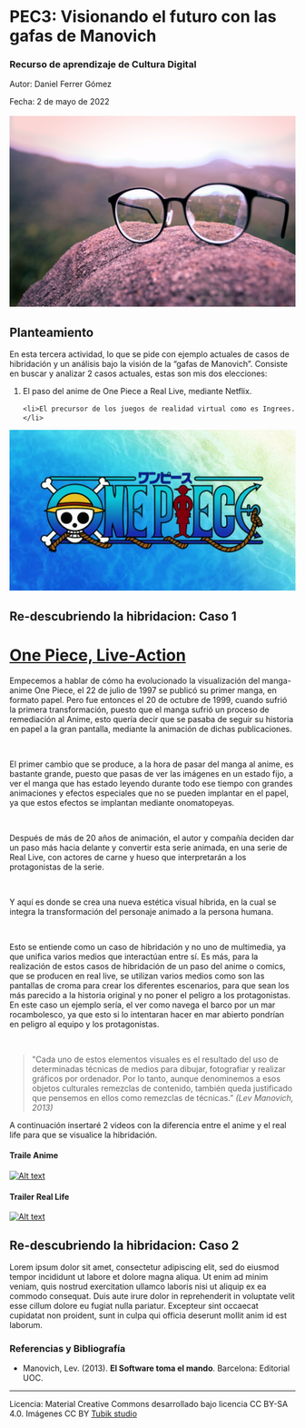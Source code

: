 # PEC3: Visionando el futuro con las gafas de Manovich 

### Recurso de aprendizaje de Cultura Digital 


Autor: Daniel Ferrer Gómez


Fecha: 2 de mayo de 2022 <br><br>
![image](https://github.com/dany2265/PEC3_Manovich_Reloaded/blob/main/gafas%20de%20manovich.jpg)



## Planteamiento
<p>En esta tercera actividad, lo que se pide con ejemplo actuales de casos de hibridación y un análisis bajo la visión de la “gafas de Manovich”. Consiste en buscar y analizar 2 casos actuales, estas son mis dos elecciones:</p>

<ol>
    <li>El paso del anime de One Piece a Real Live, mediante Netflix.</li>
   
    <li>El precursor de los juegos de realidad virtual como es Ingrees.</li>
</ol>


![image](https://github.com/dany2265/PEC3_Manovich_Reloaded/blob/main/One_Piece.webp)


## Re-descubriendo la hibridacion: Caso 1
 <h1><a href="https://mag.elcomercio.pe/respuestas/one-piece-en-netflix-fecha-de-estreno-del-live-action-trailer-historia-personajes-y-todo-sobre-la-serie-eiichiro-oda-monkey-luffy-nnda-nnlt-noticia/">One Piece, Live-Action</a></h1>

  <p>Empecemos a hablar de cómo ha evolucionado la visualización del manga-anime One Piece, el 22 de julio de 1997 se publicó su primer manga, en formato papel. Pero fue entonces el 20 de octubre de 1999, cuando sufrió la primera transformación, puesto que el manga sufrió un proceso de remediación al Anime, esto quería decir que se pasaba de seguir su historia en papel a la gran pantalla, mediante la animación de dichas publicaciones.</p><br>
    <p>El primer cambio que se produce, a la hora de pasar del manga al anime, es bastante grande, puesto que pasas de ver las imágenes en un estado fijo, a ver el manga que has estado leyendo durante todo ese tiempo con grandes animaciones y efectos especiales que no se pueden implantar en el papel, ya que estos efectos se implantan mediante onomatopeyas.</p><br>
    <p>Después de más de 20 años de animación, el autor y compañía deciden dar un paso más hacia delante y convertir esta serie animada, en una serie de Real Live, con actores de carne y hueso que interpretarán a los protagonistas de la serie.</p><br>
    <p>Y aquí es donde se crea una nueva estética visual híbrida, en la cual se integra la transformación del personaje animado a la persona humana.</p><br>
    <p>Esto se entiende como un caso de hibridación y no uno de multimedia, ya que unifica varios medios que interactúan entre sí. Es más, para la realización de estos casos de hibridación de un paso del anime o comics, que se producen en real live, se utilizan varios medios como son las pantallas de croma para crear los diferentes escenarios, para que sean los más parecido a la historia original y no poner el peligro a los protagonistas. En este caso un ejemplo sería, el ver como navega el barco por un mar rocambolesco, ya que esto si lo intentaran hacer en mar abierto pondrían en peligro al equipo y los protagonistas.</p><br>

 <blockquote>"Cada uno de estos elementos visuales es el resultado del uso de determinadas técnicas de medios para dibujar, fotografiar y realizar gráficos por ordenador. Por lo tanto, aunque denominemos a esos objetos culturales remezclas de contenido, también queda justificado que pensemos en ellos como remezclas de técnicas.” <cite>(Lev Manovich, 2013)</cite></blockquote>
 
 <p> A continuación insertaré 2 videos con la diferencia entre el anime y el real life para que se visualice la hibridación. </p>
   <h4>Traile Anime</h4>
    
   [![Alt text](https://img.youtube.com/vi/kgM3KEuw1fw/0.jpg)](https://www.youtube.com/watch?v=kgM3KEuw1fw)
   
 <h4>Trailer Real Life</h4> 
 
 [![Alt text](https://img.youtube.com/vi/CvPULYjNEBU/0.jpg)](https://www.youtube.com/watch?v=CvPULYjNEBU)

## Re-descubriendo la hibridacion: Caso 2

Lorem ipsum dolor sit amet, consectetur adipiscing elit, sed do eiusmod tempor incididunt ut labore et dolore magna aliqua. Ut enim ad minim veniam, quis nostrud exercitation ullamco laboris nisi ut aliquip ex ea commodo consequat. Duis aute irure dolor in reprehenderit in voluptate velit esse cillum dolore eu fugiat nulla pariatur. Excepteur sint occaecat cupidatat non proident, sunt in culpa qui officia deserunt mollit anim id est laborum.


### Referencias y Bibliografía

* Manovich, Lev. (2013). **El Software toma el mando**. Barcelona: Editorial UOC. 


----

Licencia: Material Creative Commons desarrollado bajo licencia CC BY-SA 4.0. Imágenes CC BY [Tubik studio](https://blog.tubikstudio.com/how-to-create-original-flat-illustrations-designers-tips/) 

